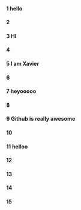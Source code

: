 #### 1 hello 
#### 2
#### 3 HI
#### 4
#### 5 I am Xavier
#### 6
#### 7 heyooooo
#### 8

#### 9 Github is really awesome

 

#### 10

#### 11 helloo 


#### 12
#### 13
#### 14
#### 15